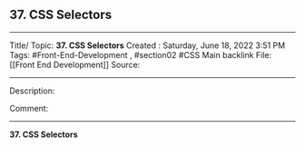 ## 37. CSS Selectors

---

Title/ Topic: __37. CSS Selectors__
Created : Saturday, June 18, 2022 3:51 PM
Tags: #Front-End-Development , #section02  #CSS 
Main backlink File:[[Front End Development]]
Source: 

---
Description: 

Comment: 

---

__37. CSS Selectors__






















